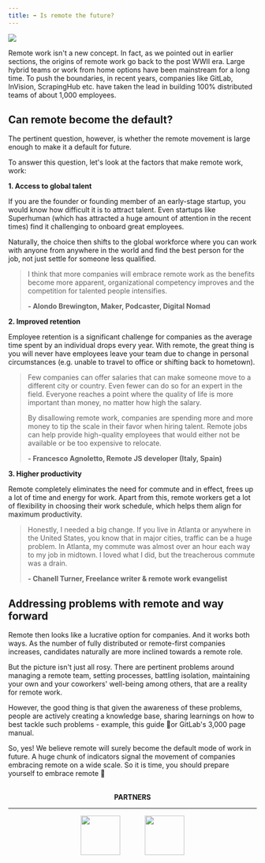 ```yaml
---
title: ➡️ Is remote the future?
---
```


![](/assets/is_remote_the_future.png)

Remote work isn't a new concept. In fact, as we pointed out in earlier sections, the origins of remote work go back to the post WWII era. Large hybrid teams or work from home options have been mainstream for a long time. To push the boundaries, in recent years, companies like GitLab, InVision, ScrapingHub etc. have taken the lead in building 100% distributed teams of about 1,000 employees.

## Can remote become the default?

The pertinent question, however, is whether the remote movement is large enough to make it a default for future.

To answer this question, let's look at the factors that make remote work, work:

**1. Access to global talent**

If you are the founder or founding member of an early-stage startup, you would know how difficult it is to attract talent. Even startups like Superhuman (which has attracted a huge amount of attention in the recent times) find it challenging to onboard great employees.

Naturally, the choice then shifts to the global workforce where you can work with anyone from anywhere in the world and find the best person for the job, not just settle for someone less qualified.

> I think that more companies will embrace remote work as the benefits become more apparent, organizational competency improves and the competition for talented people intensifies.
>
> **- Alondo Brewington, Maker, Podcaster, Digital Nomad**

**2. Improved retention**

Employee retention is a significant challenge for companies as the average time spent by an individual drops every year. With remote, the great thing is you will never have employees leave your team due to change in personal circumstances (e.g. unable to travel to office or shifting back to hometown).

> Few companies can offer salaries that can make someone move to a different city or country. Even fewer can do so for an expert in the field. Everyone reaches a point where the quality of life is more important than money, no matter how high the salary.
>
>By disallowing remote work, companies are spending more and more money to tip the scale in their favor when hiring talent. Remote jobs can help provide high-quality employees that would either not be available or be too expensive to relocate.
>
>**- Francesco Agnoletto, Remote JS developer (Italy, Spain)**

**3. Higher productivity**

Remote completely eliminates the need for commute and in effect, frees up a lot of time and energy for work. Apart from this, remote workers get a lot of flexibility in choosing their work schedule, which helps them align for maximum productivity.

>Honestly, I needed a big change. If you live in Atlanta or anywhere in the United States, you know that in major cities, traffic can be a huge problem. In Atlanta, my commute was almost over an hour each way to my job in midtown. I loved what I did, but the treacherous commute was a drain.
>
> **- Chanell Turner, Freelance writer & remote work evangelist**

## Addressing problems with remote and way forward

Remote then looks like a lucrative option for companies. And it works both ways. As the number of fully distributed or remote-first companies increases, candidates naturally are more inclined towards a remote role.

But the picture isn't just all rosy. There are pertinent problems around managing a remote team, setting processes, battling isolation, maintaining your own and your coworkers' well-being among others, that are a reality for remote work.

However, the good thing is that given the awareness of these problems, people are actively creating a knowledge base, sharing learnings on how to best tackle such problems - example, this guide 👻or GitLab's 3,000 page manual.

So, yes! We believe remote will surely become the default mode of work in future. A huge chunk of indicators signal the movement of companies embracing remote on a wide scale. So it is time, you should prepare yourself to embrace remote 🙌

<br>
<center>
<b>PARTNERS</b>
<hr>
<a href="https://www.flexiple.com" target="_blank"><img src="/assets/flexiple-logo-monogram.jpg" width=80/></a>
&emsp;&emsp;&emsp;
<a href="https://weworkremotely.com" target="_blank"><img src="/assets/WWR.png" width=80/></a>
</center>
